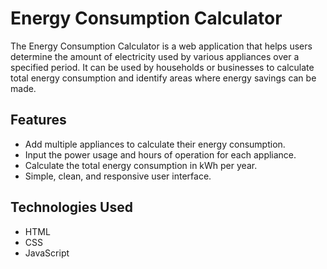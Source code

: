 # Energy Consumption Calculator

The Energy Consumption Calculator is a web application that helps users determine the amount of electricity used by various appliances over a specified period. It can be used by households or businesses to calculate total energy consumption and identify areas where energy savings can be made.

## Features

- Add multiple appliances to calculate their energy consumption.
- Input the power usage and hours of operation for each appliance.
- Calculate the total energy consumption in kWh per year.
- Simple, clean, and responsive user interface.

## Technologies Used

- HTML
- CSS
- JavaScript

